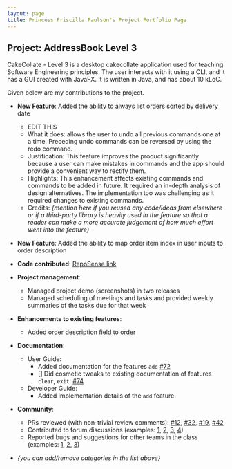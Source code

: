 ```yaml
---
layout: page
title: Princess Priscilla Paulson's Project Portfolio Page
---
```


## Project: AddressBook Level 3

CakeCollate - Level 3 is a desktop cakecollate application used for teaching Software Engineering principles. The user interacts with it using a CLI, and it has a GUI created with JavaFX. It is written in Java, and has about 10 kLoC.

Given below are my contributions to the project.

* **New Feature**: Added the ability to always list orders sorted by delivery date 
    * EDIT THIS
    * What it does: allows the user to undo all previous commands one at a time. Preceding undo commands can be reversed by using the redo command.
    * Justification: This feature improves the product significantly because a user can make mistakes in commands and the app should provide a convenient way to rectify them.
    * Highlights: This enhancement affects existing commands and commands to be added in future. It required an in-depth analysis of design alternatives. The implementation too was challenging as it required changes to existing commands.
    * Credits: *{mention here if you reused any code/ideas from elsewhere or if a third-party library is heavily used in the feature so that a reader can make a more accurate judgement of how much effort went into the feature}*

* **New Feature**: Added the ability to map order item index in user inputs to order description 

* **Code contributed**: [RepoSense link]()

* **Project management**:
    * Managed project demo (screenshots) in two releases 
    * Managed scheduling of meetings and tasks and provided weekly summaries of the tasks due for that week 

* **Enhancements to existing features**:
    * Added order description field to order 
    
* **Documentation**:
    * User Guide:
        * Added documentation for the features `add` [\#72]()
        * [] Did cosmetic tweaks to existing documentation of features `clear`, `exit`: [\#74]()
    * Developer Guide:
        * Added implementation details of the `add` feature.

* **Community**:
    * PRs reviewed (with non-trivial review comments): [\#12](), [\#32](), [\#19](), [\#42]()
    * Contributed to forum discussions (examples: [1](), [2](), [3](), [4]())
    * Reported bugs and suggestions for other teams in the class (examples: [1](), [2](), [3]())

* _{you can add/remove categories in the list above}_
